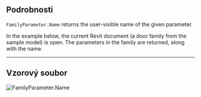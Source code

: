 ## Podrobnosti
`FamilyParameter.Name` returns the user-visible name of the given parameter.

In the example below, the current Revit document (a door family from the sample model) is open. The parameters in the family are returned, along with the name.
___
## Vzorový soubor

![FamilyParameter.Name](./Revit.Elements.FamilyParameter.Name_img.jpg)
